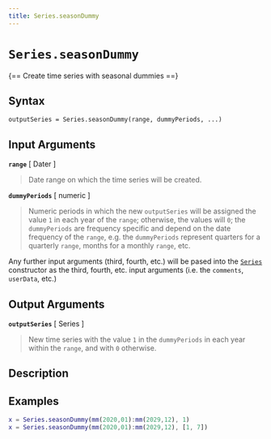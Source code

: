 ```yaml
---
title: Series.seasonDummy
---
```


# `Series.seasonDummy`

{== Create time series with seasonal dummies ==}


## Syntax

    outputSeries = Series.seasonDummy(range, dummyPeriods, ...)


## Input Arguments

__`range`__ [ Dater ]
> 
> Date range on which the time series will be created.
> 

__`dummyPeriods`__ [ numeric ]
> 
> Numeric periods in which the new `outputSeries` will be assigned the
> value `1` in each year of the `range`; otherwise, the values will `0`;
> the `dummyPeriods` are frequency specific and depend on the date
> frequency of the `range`, e.g. the `dummyPeriods` represent quarters for
> a quarterly `range`, months for a monthly `range`, etc.
> 

Any further input arguments (third, fourth, etc.) will be pased into the
[`Series`](Series.md) constructor as the third, fourth, etc. input arguments (i.e.
the `comments`, `userData`, etc.)


## Output Arguments

__`outputSeries`__ [ Series ]
> 
> New time series with the value `1` in the `dummyPeriods` in each year
> within the `range`, and with `0` otherwise.
> 

## Description


## Examples

```matlab
x = Series.seasonDummy(mm(2020,01):mm(2029,12), 1)
x = Series.seasonDummy(mm(2020,01):mm(2029,12), [1, 7])
```

